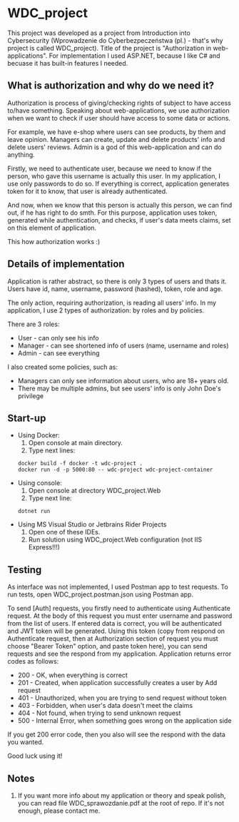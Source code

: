 # WDC_project
This project was developed as a project from Introduction into Cybersecurity (Wprowadzenie do Cyberbezpeczeństwa (pl.) - that's why project is called WDC_project). 
Title of the project is "Authorization in web-applications". For implementation I used ASP.NET, because I like C# and becuase it has built-in features I needed.
## What is authorization and why do we need it?
Authorization is process of giving/checking rights of subject to have access to/have something. Speaking about web-applications, we use authorization when we want to 
check if user should have access to some data or actions. 

For example, we have e-shop where users can see products, by them and leave opinion. Managers can create, update and delete products' info and delete users' 
reviews. Admin is a god of this web-application and can do anything. 

Firstly, we need to authenticate user, because we need to know if the person, who gave this username is actually this user. In my application, I use only passwords to
do so. If everything is correct, application generates token for it to know, that user is already authenticated.

And now, when we know that this person is actually this person, we can find out, if he has right to do smth. For this purpose, application uses token, generated while 
authentication, and checks, if user's data meets claims, set on this element of application.

This how authorization works :)
## Details of implementation
Application is rather abstract, so there is only 3 types of users and thats it. Users have id, name, username, password (hashed), token, role and age. 

The only action, requiring authorization, is reading all users' info. In my application, I use 2 types of authorization: by roles and by policies.

There are 3 roles:
- User - can only see his info
- Manager - can see shortened info of users (name, username and roles)
- Admin - can see everything

I also created some policies, such as:
- Managers can only see information about users, who are 18+ years old.
- There may be multiple admins, but see users' info is only John Doe's privilege
## Start-up
* Using Docker:
  1. Open console at main directory.
  2. Type next lines:
  ```console
  docker build -f docker -t wdc-project .
  docker run -d -p 5000:80 -- wdc-project wdc-project-container
  ```
* Using console:
  1. Open console at directory WDC_project.Web
  2. Type next line:
  ```console
  dotnet run
  ```
* Using MS Visual Studio or Jetbrains Rider Projects
  1. Open one of these IDEs.
  2. Run solution using WDC_project.Web configuration (not IIS Express!!!)
  
## Testing
As interface was not implemented, I used Postman app to test requests. To run tests, open WDC_project.postman.json using Postman app. 

To send [Auth] requests, you firstly need to authenticate using Authenticate request. At the body of this request you must enter username and password from the list 
of users. If entered data is correct, you will be authenticated and JWT token will be generated. Using this token (copy from respond on Authenticate request, then at 
Authorization section of request you must choose "Bearer Token" option, and paste token here), you can send requests and see the respond from my application. 
Application returns error codes as follows:
- 200 - OK, when everything is correct
- 201 - Created, when application successfully creates a user by Add request
- 401 - Unauthorized, when you are trying to send request without token
- 403 - Forbidden, when user's data doesn't meet the claims
- 404 - Not found, when trying to send unknown request
- 500 - Internal Error, when something goes wrong on the application side

If you get 200 error code, then you also will see the respond with the data you wanted.

Good luck using it!

## Notes
1. If you want more info about my application or theory and speak polish, you can read file WDC_sprawozdanie.pdf at the root of repo. If it's not enough, please 
contact me.
